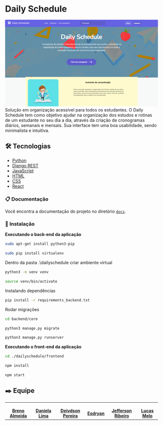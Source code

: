 # Daily Schedule

![banner](./home.png) 
Solução em organização acessível para todos os estudantes. O Daily Schedule tem como objetivo ajudar na organização dos estudos e rotinas de um estudante no seu dia a dia, através da criação de cronogramas diários, semanais e mensais. Sua interface tem uma boa usabilidade, sendo minimalista e intuitiva.

## 🛠️ Tecnologias

- [Python](https://www.python.org/)
- [Django REST](https://www.django-rest-framework.org/)
- [JavaScript](https://www.javascript.com/)
- [HTML](https://www.w3schools.com/html/)
- [CSS](https://www.w3schools.com/css/)
- [React](https://pt-br.reactjs.org/docs/lifting-state-up.html)

### 📋 Documentação

Você encontra a documentação do projeto no diretório [`docs`](https://github.com/tads-cnat/dailyschedule/tree/main/docs).

### 🔧 Instalação

**Executando o back-end da aplicação**

```sh
sudo apt-get install python3-pip
```
```sh
sudo pip install virtualenv
```
Dentro da pasta .\dailyschedule criar ambiente virtual
```sh
python3 -m venv venv
```
```sh
source venv/bin/activate
```
Instalando dependências
```sh
pip install -r requirements_backend.txt
```
Rodar migrações
```sh
cd backend/core
```
```sh
python3 manage.py migrate
```
```sh
python3 manage.py runserver
```

**Executando o front-end da aplicação**
```sh
cd ./dailyschedule/frontend
```
```sh
npm install
```
```sh
npm start
```

## ✒️ Equipe

<table>
  <tr>
    <td align="center"><a href="https://github.com/BrenoNAlmeida"><img style="border-radius: 50%;" src="https://avatars.githubusercontent.com/u/72624554?v=4" width="100px;" title="Desenvolvedor" alt=""/><br /><b>Breno Almeida</b></a><br /><a href="https://github.com/BrenoNAlmeida"</td>
      <td align="center"><a href="https://github.com/dani7fl7"><img style="border-radius: 50%;" src="https://avatars.githubusercontent.com/u/96999239?v=4" width="100px;" title="Idealizadora" alt=""/><br /><b>Daniela Lima</b></a><br /><a href="https://github.com/dani7fl7"</td>
      <td align="center"><a href="https://github.com/Deivdson"><img style="border-radius: 50%;" src="https://avatars.githubusercontent.com/u/94084592?v=4" width="100px;" title="Desenvolvedor" alt=""/><br /><b>Deivdson Pereira</b></a><br /><a href="https://github.com/Deivdson"</td>
    <td align="center"><a href="https://github.com/Esdryan"><img style="border-radius: 50%;" src="https://avatars.githubusercontent.com/u/79666536?v=4" width="100px;" title="Desenvolvedor" alt=""/><br /><b>Esdryan</b></a><br /><a href="https://github.com/Esdryan"</td>
    <td align="center"><a href="https://github.com/Jefferson-F-Ribeiro"><img style="border-radius: 50%;" src="https://avatars.githubusercontent.com/u/93939600?v=4" width="100px;" title="Desenvolvedor" alt=""/><br /><b>Jefferson Ribeiro</b></a><br /><a href="https://github.com/Jefferson-F-Ribeiro"</td>
    <td align="center"><a href="https://github.com/lucasmelonds"><img style="border-radius: 50%;" src="https://avatars.githubusercontent.com/u/90428419?v=4" width="100px;" title="Desenvolvedor" alt=""/><br /><b>Lucas Melo</b></a><br /><a href="https://github.com/lucasmelonds"</td>
  </tr>
</table>